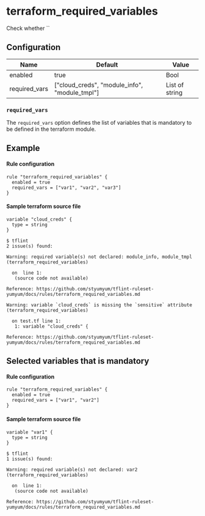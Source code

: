 # terraform_required_variables

Check whether ``

## Configuration

| Name          | Default                                       | Value          |
| ------------- | --------------------------------------------- | -------------- |
| enabled       | true                                          | Bool           |
| required_vars | ["cloud_creds", "module_info", "module_tmpl"] | List of string |

### `required_vars`

The `required_vars` option defines the list of variables that is mandatory to be defined in the terraform module.

## Example

#### Rule configuration

```hcl
rule "terraform_required_variables" {
  enabled = true
  required_vars = ["var1", "var2", "var3"]
}
```

#### Sample terraform source file

```hcl
variable "cloud_creds" {
  type = string
}
```

```
$ tflint
2 issue(s) found:

Warning: required variable(s) not declared: module_info, module_tmpl (terraform_required_variables)

  on  line 1:
   (source code not available)

Reference: https://github.com/styumyum/tflint-ruleset-yumyum/docs/rules/terraform_required_variables.md

Warning: variable `cloud_creds` is missing the `sensitive` attribute (terraform_required_variables)

  on test.tf line 1:
   1: variable "cloud_creds" {

Reference: https://github.com/styumyum/tflint-ruleset-yumyum/docs/rules/terraform_required_variables.md
```

## Selected variables that is mandatory

#### Rule configuration

```
rule "terraform_required_variables" {
  enabled = true
  required_vars = ["var1", "var2"]
}
```

#### Sample terraform source file

```hcl
variable "var1" {
  type = string
}
```

```
$ tflint
1 issue(s) found:

Warning: required variable(s) not declared: var2 (terraform_required_variables)

  on  line 1:
   (source code not available)

Reference: https://github.com/styumyum/tflint-ruleset-yumyum/docs/rules/terraform_required_variables.md
```
